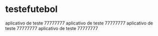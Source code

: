 # testefutebol
aplicativo de teste 77777777
aplicativo de teste 77777777
aplicativo de teste 77777777
aplicativo de teste 77777777

